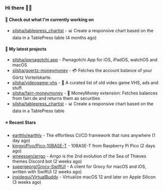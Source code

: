 ### Hi there 🦊👋

#### 👷 Check out what I'm currently working on

- [silsha/tablepress_chartist](https://github.com/silsha/tablepress_chartist) - 📊 Create a responsive chart based on the data in a TablePress table (4 months ago)

#### 🌱 My latest projects

- [silsha/pwnagotchi.app](https://github.com/silsha/pwnagotchi.app) - Pwnagotchi App for iOS, iPadOS, watchOS and macOS
- [silsha/goertz-moneymoney](https://github.com/silsha/goertz-moneymoney) - 💳 Fetches the account balance of your Görtz Vorteilskarte.
- [silsha/videogame-vhs](https://github.com/silsha/videogame-vhs) - 👾 A curated list of old video game VHS, ads and stuff.
- [silsha/fairr-moneymoney](https://github.com/silsha/fairr-moneymoney) - 💸 MoneyMoney extension: Fetches balances from fairr.de and returns them as securities
- [silsha/tablepress_chartist](https://github.com/silsha/tablepress_chartist) - 📊 Create a responsive chart based on the data in a TablePress table

#### ⭐ Recent Stars

- [earthly/earthly](https://github.com/earthly/earthly) - The effortless CI/CD framework that runs anywhere (1 day ago)
- [kingyoPiyo/Pico-10BASE-T](https://github.com/kingyoPiyo/Pico-10BASE-T) - 10BASE-T from Raspberry Pi Pico (2 days ago)
- [wneessen/arrgo](https://github.com/wneessen/arrgo) - Arrgo is the 2nd evolution of the Sea of Thieves themes Discord bot (2 weeks ago)
- [supergeorg/Grocy-SwiftUI](https://github.com/supergeorg/Grocy-SwiftUI) - A client for Grocy for macOS and iOS, written with SwiftUI (2 weeks ago)
- [insidegui/VirtualBuddy](https://github.com/insidegui/VirtualBuddy) - Virtualize macOS 12 and later on Apple Silicon (3 weeks ago)
